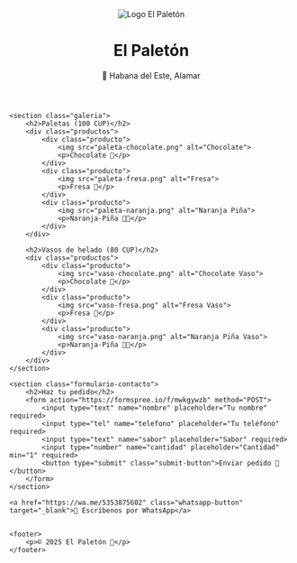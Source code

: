 
<!DOCTYPE html>
<html lang="es">
<head>
    <meta charset="UTF-8">
    <meta name="viewport" content="width=device-width, initial-scale=1.0">
    <title>El Paletón</title>
    <link rel="stylesheet" href="styles.css">
    <link rel="icon" type="image/png" href="logo.png">
    <!-- Fuente Poppins desde Google Fonts -->
    <link href="https://fonts.googleapis.com/css2?family=Poppins:wght@400;500;700&display=swap" rel="stylesheet">
</head>
<body>
    <header role="banner">
        <img src="logo.png" alt="Logo El Paletón" class="logo" role="img">
        <h1>El Paletón</h1>
        <p class="ubicacion" role="contentinfo">📍 Habana del Este, Alamar</p>
    </header>

    <section class="galeria">
        <h2>Paletas (100 CUP)</h2>
        <div class="productos">
            <div class="producto">
                <img src="paleta-chocolate.png" alt="Chocolate">
                <p>Chocolate 🍫</p>
            </div>
            <div class="producto">
                <img src="paleta-fresa.png" alt="Fresa">
                <p>Fresa 🍓</p>
            </div>
            <div class="producto">
                <img src="paleta-naranja.png" alt="Naranja Piña">
                <p>Naranja-Piña 🍊🍍</p>
            </div>
        </div>

        <h2>Vasos de helado (80 CUP)</h2>
        <div class="productos">
            <div class="producto">
                <img src="vaso-chocolate.png" alt="Chocolate Vaso">
                <p>Chocolate 🍫</p>
            </div>
            <div class="producto">
                <img src="vaso-fresa.png" alt="Fresa Vaso">
                <p>Fresa 🍓</p>
            </div>
            <div class="producto">
                <img src="vaso-naranja.png" alt="Naranja Piña Vaso">
                <p>Naranja-Piña 🍊🍍</p>
            </div>
        </div>
    </section>

    <section class="formulario-contacto">
        <h2>Haz tu pedido</h2>
        <form action="https://formspree.io/f/mwkgywzb" method="POST">
            <input type="text" name="nombre" placeholder="Tu nombre" required>
            <input type="tel" name="telefono" placeholder="Tu teléfono" required>
            <input type="text" name="sabor" placeholder="Sabor" required>
            <input type="number" name="cantidad" placeholder="Cantidad" min="1" required>
            <button type="submit" class="submit-button">Enviar pedido 🚀</button>
        </form>
    </section>

    <a href="https://wa.me/5353875602" class="whatsapp-button" target="_blank">💬 Escríbenos por WhatsApp</a>
    

    <footer>
        <p>© 2025 El Paletón 🍦</p>
    </footer>
</body>
</html>
